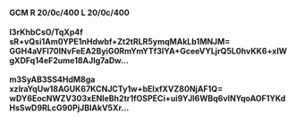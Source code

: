 #### GCM R 20/0c/400 L 20/0c/400
**l3rKhbCsO/TqXp4f**<br/>**sR+vQsi1Am0YPE1nHdwbf+Zt2tRLR5ymqMAkLb1MNJM=**<br/>**GGH4aVFl70lNvFeEA2ByiG0RmYmYTf3IYA+GceeVYLjrQ5L0hvKK6+xlWgXDFq14eF2ume18AJlg7aDw...**<br/><br/>
**m3SyAB3SS4HdM8ga**<br/>**xzIraYqUw18AGUK67KCNJCTy1w+bElxfXVZ80NjAF1Q=**<br/>**wDY6EocNWZV303xENIeBh2tr1fOSPECi+ui9YJl6WBq6vlNYqoAOF1YKdHsSwD9RLcG90PjJBlAkV5Xr...**
